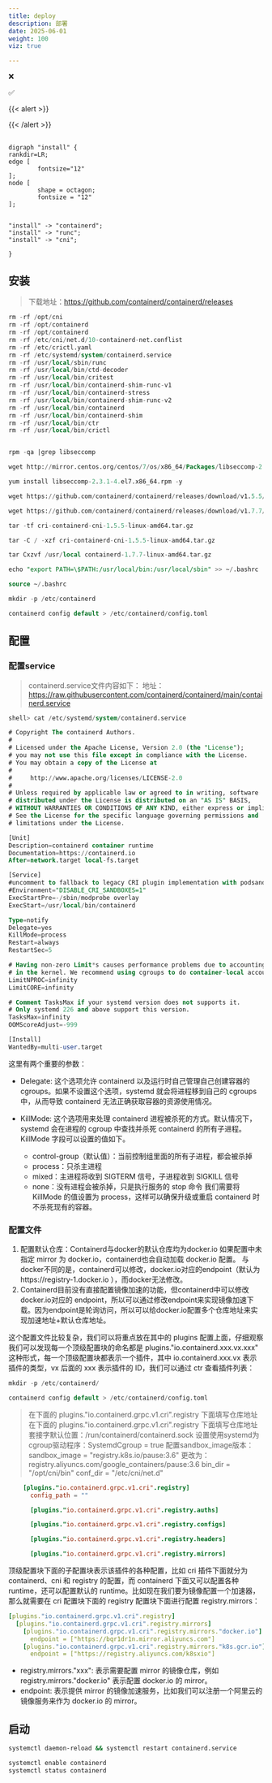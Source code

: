 ```yaml
---
title: deploy
description: 部署
date: 2025-06-01
weight: 100
viz: true

---
```


<style>
th, td {
  border: 1px solid rgb(190, 190, 190);
}
</style>

&#10060;

&#9989;

{{< alert >}}

{{< /alert >}}

##

```viz-dot
digraph "install" {
rankdir=LR;
edge [
        fontsize="12"
];
node [
        shape = octagon;
        fontsize = "12"
];


"install" -> "containerd";
"install" -> "runc";
"install" -> "cni";

}
```


## 安装
> 下载地址：https://github.com/containerd/containerd/releases

```sql
rm -rf /opt/cni
rm -rf /opt/containerd
rm -rf /opt/containerd
rm -rf /etc/cni/net.d/10-containerd-net.conflist
rm -rf /etc/crictl.yaml
rm -rf /etc/systemd/system/containerd.service
rm -rf /usr/local/sbin/runc
rm -rf /usr/local/bin/ctd-decoder
rm -rf /usr/local/bin/critest
rm -rf /usr/local/bin/containerd-shim-runc-v1
rm -rf /usr/local/bin/containerd-stress
rm -rf /usr/local/bin/containerd-shim-runc-v2
rm -rf /usr/local/bin/containerd
rm -rf /usr/local/bin/containerd-shim
rm -rf /usr/local/bin/ctr
rm -rf /usr/local/bin/crictl


rpm -qa |grep libseccomp

wget http://mirror.centos.org/centos/7/os/x86_64/Packages/libseccomp-2.3.1-4.el7.x86_64.rpm

yum install libseccomp-2.3.1-4.el7.x86_64.rpm -y

wget https://github.com/containerd/containerd/releases/download/v1.5.5/cri-containerd-cni-1.5.5-linux-amd64.tar.gz

wget https://github.com/containerd/containerd/releases/download/v1.7.7/containerd-1.7.7-linux-amd64.tar.gz

tar -tf cri-containerd-cni-1.5.5-linux-amd64.tar.gz

tar -C / -xzf cri-containerd-cni-1.5.5-linux-amd64.tar.gz

tar Cxzvf /usr/local containerd-1.7.7-linux-amd64.tar.gz

echo "export PATH=\$PATH:/usr/local/bin:/usr/local/sbin" >> ~/.bashrc

source ~/.bashrc

mkdir -p /etc/containerd

containerd config default > /etc/containerd/config.toml

```




## 配置

### 配置service
> containerd.service文件内容如下：
> 地址：https://raw.githubusercontent.com/containerd/containerd/main/containerd.service
```sql
shell> cat /etc/systemd/system/containerd.service

# Copyright The containerd Authors.
#
# Licensed under the Apache License, Version 2.0 (the "License");
# you may not use this file except in compliance with the License.
# You may obtain a copy of the License at
#
#     http://www.apache.org/licenses/LICENSE-2.0
#
# Unless required by applicable law or agreed to in writing, software
# distributed under the License is distributed on an "AS IS" BASIS,
# WITHOUT WARRANTIES OR CONDITIONS OF ANY KIND, either express or implied.
# See the License for the specific language governing permissions and
# limitations under the License.

[Unit]
Description=containerd container runtime
Documentation=https://containerd.io
After=network.target local-fs.target

[Service]
#uncomment to fallback to legacy CRI plugin implementation with podsandbox support.
#Environment="DISABLE_CRI_SANDBOXES=1"
ExecStartPre=-/sbin/modprobe overlay
ExecStart=/usr/local/bin/containerd

Type=notify
Delegate=yes
KillMode=process
Restart=always
RestartSec=5

# Having non-zero Limit*s causes performance problems due to accounting overhead
# in the kernel. We recommend using cgroups to do container-local accounting.
LimitNPROC=infinity
LimitCORE=infinity

# Comment TasksMax if your systemd version does not supports it.
# Only systemd 226 and above support this version.
TasksMax=infinity
OOMScoreAdjust=-999

[Install]
WantedBy=multi-user.target

```
这里有两个重要的参数：

- Delegate: 这个选项允许 containerd 以及运行时自己管理自己创建容器的 cgroups。如果不设置这个选项，systemd 就会将进程移到自己的 cgroups 中，从而导致 containerd 无法正确获取容器的资源使用情况。

- KillMode: 这个选项用来处理 containerd 进程被杀死的方式。默认情况下，systemd 会在进程的 cgroup 中查找并杀死 containerd 的所有子进程。KillMode 字段可以设置的值如下。

  - control-group（默认值）：当前控制组里面的所有子进程，都会被杀掉
  - process：只杀主进程
  - mixed：主进程将收到 SIGTERM 信号，子进程收到 SIGKILL 信号
  - none：没有进程会被杀掉，只是执行服务的 stop 命令
我们需要将 KillMode 的值设置为 process，这样可以确保升级或重启 containerd 时不杀死现有的容器。

### 配置文件

1. 配置默认仓库：Containerd与docker的默认仓库均为docker.io
   如果配置中未指定 mirror 为 docker.io，containerd也会自动加载 docker.io 配置。
   与docker不同的是，containerd可以修改，docker.io对应的endpoint（默认为https://registry-1.docker.io ），而docker无法修改。
2. Containerd目前没有直接配置镜像加速的功能，但containerd中可以修改docker.io对应的 endpoint，所以可以通过修改endpoint来实现镜像加速下载。因为endpoint是轮询访问，所以可以给docker.io配置多个仓库地址来实现加速地址+默认仓库地址。

这个配置文件比较复杂，我们可以将重点放在其中的 plugins 配置上面，仔细观察我们可以发现每一个顶级配置块的命名都是 plugins."io.containerd.xxx.vx.xxx" 这种形式，每一个顶级配置块都表示一个插件，其中 io.containerd.xxx.vx 表示插件的类型，vx 后面的 xxx 表示插件的 ID，我们可以通过 ctr 查看插件列表：

```sql
mkdir -p /etc/containerd/

containerd config default > /etc/containerd/config.toml

```

> 在下面的 plugins."io.containerd.grpc.v1.cri".registry 下面填写仓库地址
> 在下面的 plugins."io.containerd.grpc.v1.cri".registry 下面填写仓库地址
> 套接字默认位置：/run/containerd/containerd.sock
> 设置使用systemd为cgroup驱动程序：SystemdCgroup = true
> 配置sandbox_image版本：sandbox_image = "registry.k8s.io/pause:3.6"  更改为：registry.aliyuncs.com/google_containers/pause:3.6
> bin_dir = "/opt/cni/bin"
> conf_dir = "/etc/cni/net.d"
```toml
    [plugins."io.containerd.grpc.v1.cri".registry]
      config_path = ""

      [plugins."io.containerd.grpc.v1.cri".registry.auths]

      [plugins."io.containerd.grpc.v1.cri".registry.configs]

      [plugins."io.containerd.grpc.v1.cri".registry.headers]

      [plugins."io.containerd.grpc.v1.cri".registry.mirrors]

```

顶级配置块下面的子配置块表示该插件的各种配置，比如 cri 插件下面就分为 containerd、cni 和 registry 的配置，而 containerd 下面又可以配置各种 runtime，还可以配置默认的 runtime。比如现在我们要为镜像配置一个加速器，那么就需要在 cri 配置块下面的 registry 配置块下面进行配置 registry.mirrors：

```yaml
[plugins."io.containerd.grpc.v1.cri".registry]
  [plugins."io.containerd.grpc.v1.cri".registry.mirrors]
    [plugins."io.containerd.grpc.v1.cri".registry.mirrors."docker.io"]
      endpoint = ["https://bqr1dr1n.mirror.aliyuncs.com"]
    [plugins."io.containerd.grpc.v1.cri".registry.mirrors."k8s.gcr.io"]
      endpoint = ["https://registry.aliyuncs.com/k8sxio"]

```
- registry.mirrors."xxx": 表示需要配置 mirror 的镜像仓库，例如 registry.mirrors."docker.io" 表示配置 docker.io 的 mirror。
- endpoint: 表示提供 mirror 的镜像加速服务，比如我们可以注册一个阿里云的镜像服务来作为 docker.io 的 mirror。


## 启动

```bash
systemctl daemon-reload && systemctl restart containerd.service

systemctl enable containerd
systemctl status containerd
```














